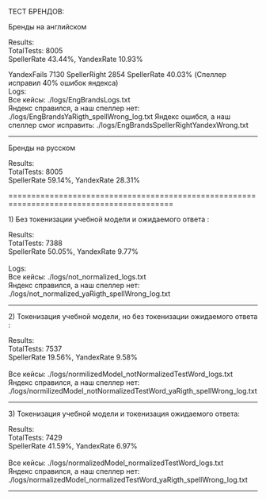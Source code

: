 ТЕСТ БРЕНДОВ:

<p>Бренды на английском</p>
Results:<br>
 TotalTests: 8005<br>
 SpellerRate 43.44%, YandexRate 10.93%<br>
 
 YandexFails 7130 SpellerRight 2854 SpellerRate 40.03% (Спеллер исправил 40% ошибок яндекса)<br>
Logs: <br>
Все кейсы: ./logs/EngBrandsLogs.txt <br>
Яндекс справился, а наш спеллер нет: ./logs/EngBrandsYaRigth_spellWrong_log.txt
Яндекс ошибся, а наш спеллер смог исправить: ./logs/EngBrandsSpellerRightYandexWrong.txt

----------------------------------------------------------------------------------------

<p>Бренды на русском</p>
Results:<br>
 TotalTests: 8005<br>
 SpellerRate 59.14%, YandexRate 28.31%<br>

==========================================================================================
<p>1) Без токенизации учебной модели и ожидаемого ответа : </p>
	Results: <br>
	TotalTests: 7388<br>
	SpellerRate 50.05%, YandexRate 9.77% <br><br>
Logs: <br>
Все кейсы: ./logs/not_normalized_logs.txt <br>
Яндекс справился, а наш спеллер нет: ./logs/not_normalized_yaRigth_spellWrong_log.txt

------------------------------------------------------------------------------------------

<p>2) Токенизация учебной модели, но без токенизации ожидаемого ответа : </p>
		Results: <br>
		TotalTests: 7537 <br>
		SpellerRate 19.56%, YandexRate 9.58% <br><br>
Все кейсы: ./logs/normilizedModel_notNormalizedTestWord_logs.txt<br>
Яндекс справился, а наш спеллер нет: ./logs/normilizedModel_notNormalizedTestWord_yaRigth_spellWrong_log.txt

------------------------------------------------------------------------------------------
<p>3) Токенизация учебной модели и токенизация ожидаемого ответа: </p>
		Results:<br>
		TotalTests: 7429<br>
		SpellerRate 41.59%, YandexRate 6.97%<br><br>
Все кейсы: ./logs/normalizedModel_normalizedTestWord_logs.txt<br>
Яндекс справился, а наш спеллер нет: ./logs/normalizedModel_normalizedTestWord_yaRigth_spellWrong_log.txt

------------------------------------------------------------------------------------------
